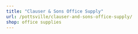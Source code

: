 ```yaml
---
title: "Clauser & Sons Office Supply"
url: /pottsville/clauser-and-sons-office-supply/
shop: office supplies
---
```

